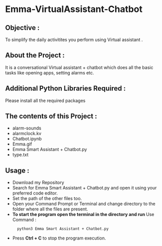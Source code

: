 # Emma-VirtualAssistant-Chatbot

<h2>Objective :</h2>
<p>To simplify the daily activitites you perform using Virtual assistant .</p>


<h2>About the Project :</h2>
<p>It is a conversational Virtual assistant + chatbot which does all the basic tasks like opening apps, setting alarms etc. </p>

<h2>Additional Python Libraries Required :</h2>

<p> Please install all the required packages</p>

<h2>The contents of this Project :</h2>
<ul>
  <li>alarm-sounds</li>
  <li>alarmclock.kv</li>
  <li>Chatbot.ipynb</li>
  <li>Emma.gif</li>
  <li>Emma Smart Assistant + Chatbot.py</li>
  <li>type.txt</li>
 </ul>
 
 <h2>Usage :</h2>
 <ul>
  <li>Download my Repository</li>
  <li>Search for Emma Smart Assistant + Chatbot.py and open it using your preferred code editor.</li>
  <li>Set the path of the other files too. </li>
  <li>Open your Command Prompt or Terminal and change directory to the folder where all the files are present.</li>
  
  <li><b> To start the program open the terminal in the directory and run </b> Use Command :</li>
  
      python3 Emma Smart Assistant + Chatbot.py
</ul>
<ul>
  <li>Press <b>Ctrl + C</b> to stop the program execution.</li>
</ul>
